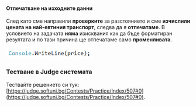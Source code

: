 #### Отпечатване на изходните данни

След като сме направили **проверките** за разстоянието и сме **изчислили цената на най-евтиния транспорт**, следва да я **отпечатаме**. В условието на задачата **няма** изисквания как да бъде форматиран резултата и по тази причина ще отпечатаме само **променливата**.

![](/assets/chapter-3-2-images/01.Transport-price-06.png)

### Тестване в Judge системата

Тествайте решението си тук: [https://judge.softuni.bg/Contests/Practice/Index/507#0](https://judge.softuni.bg/Contests/Practice/Index/507#0).